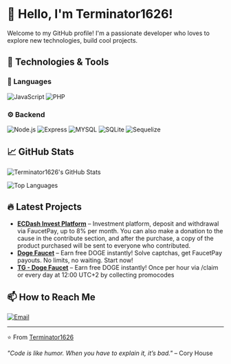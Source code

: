 # 👋 Hello, I'm Terminator1626!  

Welcome to my GitHub profile! I'm a passionate developer who loves to explore new technologies, build cool projects.  

## 🔧 Technologies & Tools  

### 🚀 Languages  
![JavaScript](https://img.shields.io/badge/JavaScript-F7DF1E?style=for-the-badge&logo=javascript&logoColor=black)
![PHP](https://img.shields.io/badge/PHP-777BB4?style=for-the-badge&logo=php&logoColor=white)

### ⚙️ Backend  
![Node.js](https://img.shields.io/badge/Node.js-339933?style=for-the-badge&logo=node.js&logoColor=white)
![Express](https://img.shields.io/badge/Express-000000?style=for-the-badge&logo=express&logoColor=white)
![MYSQL](https://img.shields.io/badge/MySQL-4479A1?style=for-the-badge&logo=mysql&logoColor=white)
![SQLite](https://img.shields.io/badge/SQLite-003B57?style=for-the-badge&logo=sqlite&logoColor=white)
![Sequelize](https://img.shields.io/badge/Sequelize-52B0E7?style=for-the-badge&logo=sequelize&logoColor=white)

## 📈 GitHub Stats  

![Terminator1626's GitHub Stats](https://github-readme-stats.vercel.app/api?username=terminator1626&show_icons=true&theme=radical)  

![Top Languages](https://github-readme-stats.vercel.app/api/top-langs/?username=terminator1626&layout=compact&theme=radical)  

## 🔥 Latest Projects  

- **[ECDash Invest Platform](https://ecdash.eu)** – Investment platform, deposit and withdrawal via FaucetPay, up to 8% per month. You can also make a donation to the cause in the contribute section, and after the purchase, a copy of the product purchased will be sent to everyone who contributed.
- **[Doge Faucet](https://dogefaucet.fun)** – Earn free DOGE instantly! Solve captchas, get FaucetPay payouts. No limits, no waiting. Start now!
- **[TG - Doge Faucet](htt)** – Earn free DOGE instantly! Once per hour via /claim or every day at 12:00 UTC+2 by collecting promocodes

## 📫 How to Reach Me 

[![Email](https://img.shields.io/badge/Email-D14836?style=for-the-badge&logo=gmail&logoColor=white)](mailto:support@ecdash.eu)  

---

⭐️ From [Terminator1626](https://github.com/terminator1626)  

*"Code is like humor. When you have to explain it, it’s bad."* – Cory House
